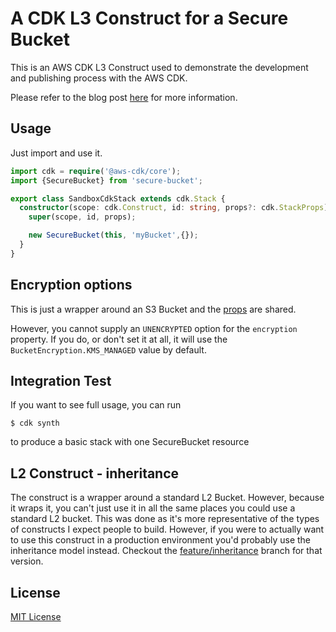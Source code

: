 # A CDK L3 Construct for a Secure Bucket

This is an AWS CDK L3 Construct used to demonstrate the development and publishing process with the AWS CDK.

Please refer to the blog post [here](https://www.matthewbonig.com/2020/01/11/creating-constructs) for more information.


## Usage

Just import and use it.

```typescript
import cdk = require('@aws-cdk/core');
import {SecureBucket} from 'secure-bucket';

export class SandboxCdkStack extends cdk.Stack {
  constructor(scope: cdk.Construct, id: string, props?: cdk.StackProps) {
    super(scope, id, props);

    new SecureBucket(this, 'myBucket',{});
  }
}

```

## Encryption options
This is just a wrapper around an S3 Bucket and the [props](https://docs.aws.amazon.com/cdk/api/latest/docs/@aws-cdk_aws-s3.BucketProps.html) are shared.

However, you cannot supply an `UNENCRYPTED` option for the `encryption` property. If you do, or don't set it at all, it will use the `BucketEncryption.KMS_MANAGED` value by default.

## Integration Test

If you want to see full usage, you can run

```shell script
$ cdk synth
```

to produce a basic stack with one SecureBucket resource

## L2 Construct - inheritance

The construct is a wrapper around a standard L2 Bucket. However, because it wraps it, you can't just use it in all 
the same places you could use a standard L2 bucket. This was done as it's more representative of the types of constructs
I expect people to build. However, if you were to actually want to use this construct in a production environment you'd
probably use the inheritance model instead. Checkout the [feature/inheritance](https://github.com/mbonig/secure-bucket/tree/feature/inheritance) branch for that version. 

## License

[MIT License](https://opensource.org/licenses/MIT) 
